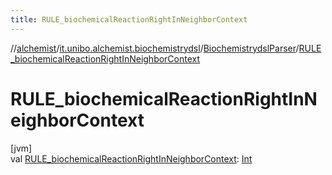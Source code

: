 ```yaml
---
title: RULE_biochemicalReactionRightInNeighborContext
---
```

//[alchemist](../../../index.html)/[it.unibo.alchemist.biochemistrydsl](../index.html)/[BiochemistrydslParser](index.html)/[RULE_biochemicalReactionRightInNeighborContext](-r-u-l-e_biochemical-reaction-right-in-neighbor-context.html)



# RULE_biochemicalReactionRightInNeighborContext



[jvm]\
val [RULE_biochemicalReactionRightInNeighborContext](-r-u-l-e_biochemical-reaction-right-in-neighbor-context.html): [Int](https://kotlinlang.org/api/latest/jvm/stdlib/kotlin/-int/index.html)




